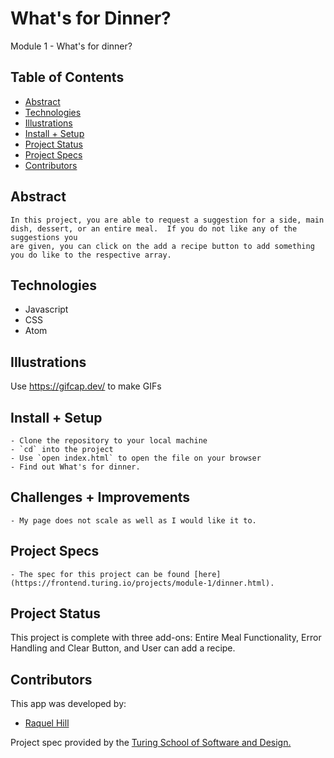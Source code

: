 # What's for Dinner?
Module 1 - What's for dinner?
## Table of Contents
  - [Abstract](#abstract)
  - [Technologies](#technologies)
  - [Illustrations](#illustrations)
  - [Install + Setup](#set-up)
  - [Project Status](#project-status)
  - [Project Specs](#project-specs)
  - [Contributors](#contributors)

## Abstract
	In this project, you are able to request a suggestion for a side, main dish, dessert, or an entire meal.  If you do not like any of the suggestions you
    are given, you can click on the add a recipe button to add something you do like to the respective array.  
## Technologies
  - Javascript
  - CSS
  - Atom
## Illustrations
Use [<https://gifcap.dev/>](<https://gifcap.dev/>) to make GIFs
## Install + Setup
	- Clone the repository to your local machine
    - `cd` into the project
    - Use `open index.html` to open the file on your browser
    - Find out What's for dinner.
## Challenges + Improvements
	- My page does not scale as well as I would like it to.  
## Project Specs
    - The spec for this project can be found [here](https://frontend.turing.io/projects/module-1/dinner.html). 
## Project Status

This project is complete with three add-ons: Entire Meal Functionality, Error Handling and Clear Button, and User can add a recipe.
## Contributors

This app was developed by:

- [Raquel Hill](https://github.com/Raquelhill)

Project spec provided by the [Turing School of Software and Design.](https://turing.edu/)